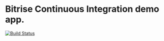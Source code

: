 # Bitrise Continuous Integration demo app. 
[![Build Status](https://www.bitrise.io/app/0e9fc6ed6fc4ac76.svg?token=MDnCOB6hqRVDUzEPGf2p_A&branch=master)](https://www.bitrise.io/app/0e9fc6ed6fc4ac76)